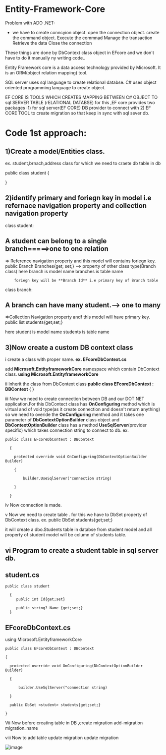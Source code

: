 # Entity-Framework-Core

Problem with ADO .NET:
- we have to create conncyion object.
  open the connection object.
  create the command object.
  Execute the commnad 
  Manage the transaction 
  Retrieve the data
  Close the connection

These things are done by DbContext class object in EFcore and we don't have to do it manually ny writing code..

Entity Framework  core is  a data access technology provided by Microsoft.
It is an ORM(object relation mapping) tool.

SQL server uses sql  language to create relational databse.
C# uses object oriented programming language to create object.

EF CORE IS TOOLS WHICH CREATES MAPPING BETWEEN C# OBJECT TO sql SERVER TABLE (rELATIONAL DATABSE)
for this ,EF core provides two packages :1) for sql server(EF CORE) DB provider to connect with 2) EF CORE TOOL to create migration so that keep in sync with sql sever db.

Code 1st approach:
========================
1)Create a model/Entities class.
-----------------------
ex. student,brnach,address class for which we need to craete db table in db

  public class student
  {
    
  }

2)identify primary and foriegn key in model i.e refernace navigation property and collection navigation property
-------------------------------

  class student:
  
  A student can belong to a single branch=====>one to one relation
  -------------
  => Reference navigation property and this model will contains foriegn key.
  public  Branch Branches{get; set;} ==> property of other class type(Branch class)
    here branch is model name
        branches is table name

        foriegn key will be **Branch Id** i.e primary key of Branch table

class branch:

  A branch can have many student.--> one to many
  -----------
  =>Collection Navigation property andf this model will have primary key.
  public list<student> students{get;set;}

  here student is model name
      students is table name
      
3)Now create a custom DB context class
-----------------
i create a class with proper name.
  **ex. EFcoreDbContext.cs**

add **Microsoft.EntityframeworkCore** namespace  which contain DbContext class.
  **using Microsoft.EntityframeworkCore**

ii Inherit the class from DbContext class
  **public class EFcoreDbContext : DBContext**
    {
    }

iii Now we need to create connection between DB and our DOT NET application.For this DbContect class has **OnConfiguring** method which is virtual and of void type(as it create connection and doesn't return anything) so we need to overide the **OnConfiguring** menthod and it takes one parameter of **DbContextOptionBuilder** class object and **DbContextOptionBuilder** class has a method **UseSqlServer**(provider specific) which takes connection string to connect to db.
ex.
  
    public class EFcoreDbContext : DBContext
  
      {
      
        protected override void OnConfiguring(DbContextOptionBuilder Builder)
        
        {
        
            builder.UseSqlServer("connection string)
            
        }
        
      }

iv Now connection is made.

v Now we need to create  table .
for this we have to DbSet property of DbContext class.
ex. public DbSet <student> students{get;set;}

it will create a dbo.Students table in databse from student model and all property of student model will be column of students table.


vi Program to create a student table in sql server db.
----------------------------------------------------
student.cs
-------------

    public class student

      {
         public int Id{get;set}
         
         public string? Name {get;set;}
      }

EFcoreDbContext.cs
-----------------

  using Microsoft.EntityframeworkCore

    public class EFcoreDbContext : DBContext

    {
    
      protected override void OnConfiguring(DbContextOptionBuilder Builder)
      
      {
      
          builder.UseSqlServer("connection string)
          
      }
  
      public DbSet <student> students{get;set;}
      
    }

Vii Now before creating table in DB ,create migration
        add-migration migration_name

viii Now to add table update migration 
        update migration


  ![image](https://github.com/user-attachments/assets/697e7dc0-ed5f-475f-a820-3d5eef4762fe)




      


  

